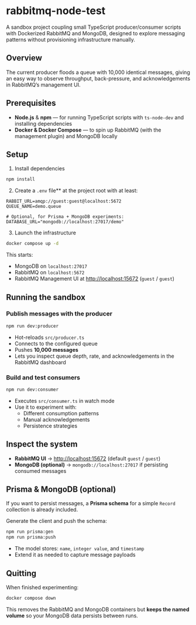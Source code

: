 # rabbitmq-node-test
A sandbox project coupling small TypeScript producer/consumer scripts with Dockerized RabbitMQ and MongoDB, designed to explore messaging patterns without provisioning infrastructure manually.  

## Overview
The current producer floods a queue with 10,000 identical messages, giving an easy way to observe throughput, back-pressure, and acknowledgements in RabbitMQ’s management UI.

## Prerequisites
- **Node.js** & **npm** — for running TypeScript scripts with `ts-node-dev` and installing dependencies  
- **Docker & Docker Compose** — to spin up RabbitMQ (with the management plugin) and MongoDB locally  

## Setup

1. Install dependencies
```bash
npm install
```

2. Create a `.env` file** at the project root with at least:
```env
RABBIT_URL=amqp://guest:guest@localhost:5672
QUEUE_NAME=demo.queue

# Optional, for Prisma + MongoDB experiments:
DATABASE_URL="mongodb://localhost:27017/demo"
```

3. Launch the infrastructure
```bash
docker compose up -d
```

This starts:
- MongoDB on `localhost:27017`
- RabbitMQ on `localhost:5672`
- RabbitMQ Management UI at [http://localhost:15672](http://localhost:15672) (`guest` / `guest`)

## Running the sandbox

### Publish messages with the producer
```bash
npm run dev:producer
```

- Hot-reloads `src/producer.ts`
- Connects to the configured queue
- Pushes **10,000 messages**
- Lets you inspect queue depth, rate, and acknowledgements in the RabbitMQ dashboard

### Build and test consumers
```bash
npm run dev:consumer
```

- Executes `src/consumer.ts` in watch mode
- Use it to experiment with:
  - Different consumption patterns
  - Manual acknowledgements
  - Persistence strategies

## Inspect the system

* **RabbitMQ UI** → [http://localhost:15672](http://localhost:15672) (default `guest` / `guest`)
* **MongoDB (optional)** → `mongodb://localhost:27017` if persisting consumed messages

## Prisma & MongoDB (optional)
If you want to persist messages, a **Prisma schema** for a simple `Record` collection is already included.

Generate the client and push the schema:
```bash
npm run prisma:gen
npm run prisma:push
```

* The model stores: `name`, `integer value`, and `timestamp`
* Extend it as needed to capture message payloads

## Quitting
When finished experimenting:
```bash
docker compose down
```

This removes the RabbitMQ and MongoDB containers but **keeps the named volume** so your MongoDB data persists between runs.

